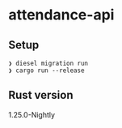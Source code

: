 # attendance-api

## Setup
```
❯ diesel migration run
❯ cargo run --release
```

## Rust version
1.25.0-Nightly

